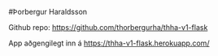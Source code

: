 #Þorbergur Haraldsson

Github repo: https://github.com/thorbergurha/thha-v1-flask

App aðgengilegt inn á https://thha-v1-flask.herokuapp.com/